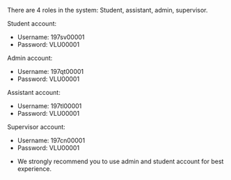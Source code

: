 There are 4 roles in the system: Student, assistant, admin, supervisor.

Student account: 
- Username: 197sv00001
- Password: VLU00001

Admin account: 
- Username: 197qt00001
- Password: VLU00001

Assistant account:
- Username: 197tl00001
- Password: VLU00001

Supervisor account:
- Username: 197cn00001
- Password: VLU00001

* We strongly recommend you to use admin and student account for best experience.

